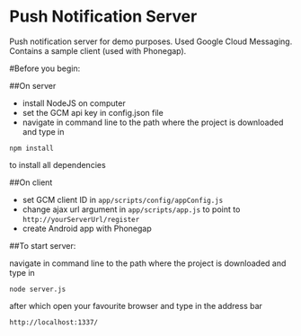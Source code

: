 Push Notification Server
==================

Push notification server for demo purposes. Used Google Cloud Messaging.
Contains a sample client (used with Phonegap).

#Before you begin: 

##On server

*	install NodeJS on computer
*	set the GCM api key in config.json file
*	navigate in command line to the path where the project is downloaded and type in
```
npm install
```
to install all dependencies

##On client

*	set GCM client ID in ``app/scripts/config/appConfig.js``
*	change ajax url argument in ``app/scripts/app.js`` to point to ``http://yourServerUrl/register``
*	create Android app with Phonegap

##To start server:

navigate in command line to the path where the project is downloaded and type in

```
node server.js
```
after which open your favourite browser and type in the address bar

```
http://localhost:1337/
```